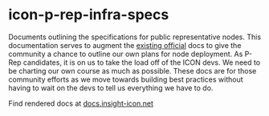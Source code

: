 # icon-p-rep-infra-specs

Documents outlining the specifications for public representative nodes.  This documentation serves to augment the [existing official](https://www.icondev.io/docs/p-rep) docs to give the community a chance to outline our own plans for node deployment.  As P-Rep candidates, it is on us to take the load off of the ICON devs.  We need to be charting our own course as much as possible.  These docs are for those community efforts as we move towards building best practices without having to wait on the devs to tell us everything we have to do. 

Find rendered docs at [docs.insight-icon.net](docs.insight-icon.net)
